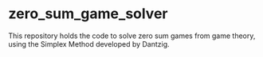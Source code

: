 # zero_sum_game_solver
This repository holds the code to solve zero sum games from game theory, using the Simplex Method developed by Dantzig. 
